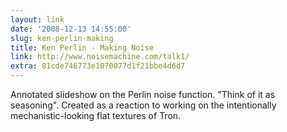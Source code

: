 ```yaml
---
layout: link
date: '2008-12-13 14:55:00'
slug: ken-perlin-making
title: Ken Perlin - Making Noise
link: http://www.noisemachine.com/talk1/
extra: 81cde746773e1070077d1f21bbe4d6d7
---
```


Annotated slideshow on the Perlin noise function. "Think of it as seasoning". Created as a reaction to working on the intentionally mechanistic-looking flat textures of Tron.